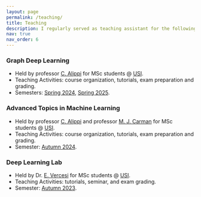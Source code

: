 ```yaml
---
layout: page
permalink: /teaching/
title: Teaching
description: I regularly served as teaching assistant for the following courses.
nav: true
nav_order: 6
---
```


### Graph Deep Learning
* Held by professor [C. Alippi](https://scholar.google.com/citations?user=zyzNf4AAAAAJ&hl=en&oi=ao) for MSc students @ [USI](https://www.usi.ch/).
* Teaching Activities: course organization, tutorials, exam preparation and grading.
* Semesters: [Spring 2024](https://search.usi.ch/en/courses/35268137/graph-deep-learning), [Spring 2025](https://search.usi.ch/courses/35270698/graph-deep-learning).


### Advanced Topics in Machine Learning
* Held by professor [C. Alippi](https://scholar.google.com/citations?user=zyzNf4AAAAAJ&hl=en&oi=ao) and professor [M. J. Carman](https://scholar.google.com/citations?user=fcPONTQAAAAJ&hl=en&oi=ao) for MSc students @ [USI](https://www.usi.ch/).
* Teaching Activities: course organization, tutorials, exam preparation and grading.
* Semester: [Autumn 2024](https://search.usi.ch/it/corsi/35270728/advanced-topics-in-machine-learning).


### Deep Learning Lab
* Held by Dr. [E. Vercesi](https://scholar.google.com/citations?user=idh_se8AAAAJ&hl=en&oi=ao) for MSc students @ [USI](https://www.usi.ch/).
* Teaching Activities: tutorials, seminar, and exam grading.
* Semester: [Autumn 2023](https://search.usi.ch/en/courses/35268165/deep-learning-lab).
